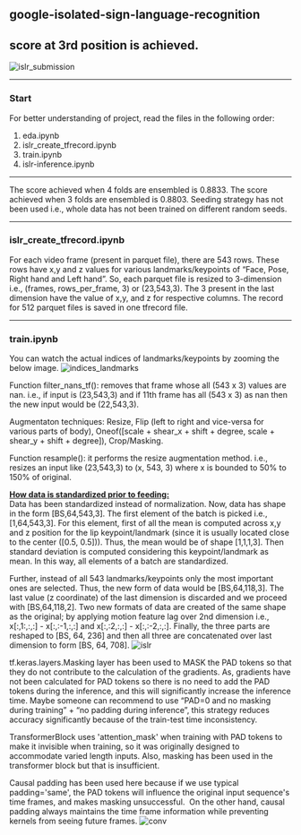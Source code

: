 ## google-isolated-sign-language-recognition
## score at 3rd position is achieved.
![islr_submission](https://github.com/bishnarender/google-isolated-sign-language-recognition/assets/49610834/0153ab28-cecb-4477-bf73-f09d1fb291bd)

-----
### Start 
For better understanding of project, read the files in the following order:
1. eda.ipynb 
2. islr_create_tfrecord.ipynb
3. train.ipynb
4. islr-inference.ipynb

-----
The score achieved when 4 folds are ensembled is 0.8833.
The score achieved when 3 folds are ensembled is 0.8803.
Seeding strategy has not been used i.e., whole data has not been trained on different random seeds.

-----
### islr_create_tfrecord.ipynb
For each video frame (present in parquet file), there are 543 rows. These rows have x,y and z values for various landmarks/keypoints of “Face, Pose, Right hand and Left hand”. So, each parquet file is resized to 3-dimension i.e., (frames, rows_per_frame, 3) or (23,543,3). The 3 present in the last dimension have the value of x,y, and z for respective columns.
The record for 512 parquet files is saved in one tfrecord file.

-----

### train.ipynb
You can watch the actual indices of landmarks/keypoints by zooming the below image.
![indices_landmarks](https://github.com/bishnarender/google-isolated-sign-language-recognition/assets/49610834/27abfba3-c39e-4ccb-848f-c251c97bf9fe)

Function filter_nans_tf(): removes that frame whose all (543 x 3) values are nan. i.e., if input is (23,543,3) and if 11th frame has all (543 x 3) as nan then the new input would be (22,543,3).

Augmentaton techniques: Resize, Flip (left to right and vice-versa for various parts of body), Oneof([scale + shear_x + shift + degree, scale + shear_y + shift + degree]), Crop/Masking.

Function resample(): it performs the resize augmentation method. i.e., resizes an input like (23,543,3) to (x, 543, 3) where x is bounded to 50% to 150% of original.

<b><u>How data is standardized prior to feeding:</u></b><br>
Data has been standardized instead of normalization. Now, data has shape in the form [BS,64,543,3]. The first element of the batch is picked i.e., [1,64,543,3]. For this element, first of all the mean is computed across x,y and z position for the lip keypoint/landmark (since it is usually located close to the center ([0.5, 0.5])). Thus, the mean would be of shape [1,1,1,3]. Then standard deviation is computed considering this keypoint/landmark as mean. In this way, all elements of a batch are standardized.

Further, instead of all 543 landmarks/keypoints only the most important ones are selected. Thus, the new form of data would be [BS,64,118,3]. The last value (z coordinate) of the last dimension is discarded and we proceed with [BS,64,118,2]. Two new formats of data are created of the same shape as the original; by applying motion feature lag over 2nd dimension i.e., x[:,1:,:,:] - x[:,:-1,:,:] and x[:,:2,:,:] - x[:,:-2,:,:]. Finally, the three parts are reshaped to [BS, 64, 236] and then all three are concatenated over last dimension to form [BS, 64, 708].
![islr](https://github.com/bishnarender/google-isolated-sign-language-recognition/assets/49610834/3a6eaaad-3a5e-4a0e-a3d0-3eb6bbd39038)

tf.keras.layers.Masking layer has been used to MASK the PAD tokens so that they do not contribute to the calculation of the gradients. As, gradients have not been calculated for PAD tokens so there is no need to add the PAD tokens during the inference, and this will significantly increase the inference time. Maybe someone can recommend to use “PAD=0 and no masking during training” + “no padding during inference”, this strategy reduces accuracy significantly because of the train-test time inconsistency.

TransformerBlock uses 'attention_mask' when training with PAD tokens to make it invisible when training, so it was originally designed to accommodate varied length inputs. Also, masking has been used in the transformer block but that is insufficient.

Causal padding has been used here because if we use typical padding='same', the PAD tokens will influence the original input sequence's time frames, and makes masking unsuccessful.  On the other hand, causal padding always maintains the time frame information while preventing kernels from seeing future frames.
![conv](https://github.com/bishnarender/google-isolated-sign-language-recognition/assets/49610834/69713a93-140c-43c3-888b-a7b3989ad3b7)
